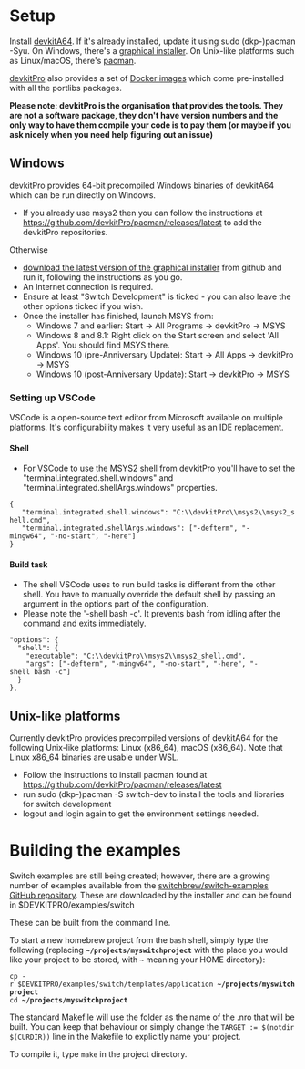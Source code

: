 # Setup

Install [devkitA64](https://devkitpro.org/). If it's already installed,
update it using sudo (dkp-)pacman -Syu. On Windows, there's a [graphical
installer](https://github.com/devkitPro/installer/releases/latest). On
Unix-like platforms such as Linux/macOS, there's
[pacman](https://github.com/devkitPro/pacman/releases/latest).

[devkitPro](https://devkitpro.org) also provides a set of [Docker
images](https://hub.docker.com/u/devkitpro/) which come pre-installed
with all the portlibs packages.

**Please note: devkitPro is the organisation that provides the tools.
They are not a software package, they don't have version numbers and the
only way to have them compile your code is to pay them (or maybe if you
ask nicely when you need help figuring out an issue)**

## Windows

devkitPro provides 64-bit precompiled Windows binaries of devkitA64
which can be run directly on Windows.

  - If you already use msys2 then you can follow the instructions at
    <https://github.com/devkitPro/pacman/releases/latest> to add the
    devkitPro repositories.

Otherwise

  - [download the latest version of the graphical
    installer](https://github.com/devkitPro/installer/releases) from
    github and run it, following the instructions as you go.
  - An Internet connection is required.
  - Ensure at least "Switch Development" is ticked - you can also leave
    the other options ticked if you wish.
  - Once the installer has finished, launch MSYS from:
      - Windows 7 and earlier: Start -\> All Programs -\> devkitPro -\>
        MSYS
      - Windows 8 and 8.1: Right click on the Start screen and select
        'All Apps'. You should find MSYS there.
      - Windows 10 (pre-Anniversary Update): Start -\> All Apps -\>
        devkitPro -\> MSYS
      - Windows 10 (post-Anniversary Update): Start -\> devkitPro -\>
        MSYS

### Setting up VSCode

VSCode is a open-source text editor from Microsoft available on multiple
platforms. It's configurability makes it very useful as an IDE
replacement.

#### Shell

  - For VSCode to use the MSYS2 shell from devkitPro you'll have to set
    the "terminal.integrated.shell.windows" and
    "terminal.integrated.shellArgs.windows"
properties.

`{`  
`   "terminal.integrated.shell.windows": "C:\\devkitPro\\msys2\\msys2_shell.cmd",`  
`   "terminal.integrated.shellArgs.windows": ["-defterm", "-mingw64", "-no-start", "-here"]`  
`}`

#### Build task

  - The shell VSCode uses to run build tasks is different from the other
    shell. You have to manually override the default shell by passing an
    argument in the options part of the configuration.
  - Please note the '-shell bash -c'. It prevents bash from idling after
    the command and exits
immediately.

`"options": {`  
`  "shell": {`  
`    "executable": "C:\\devkitPro\\msys2\\msys2_shell.cmd",`  
`    "args": ["-defterm", "-mingw64", "-no-start", "-here", "-shell bash -c"]`  
`  }`  
`},`

## Unix-like platforms

Currently devkitPro provides precompiled versions of devkitA64 for the
following Unix-like platforms: Linux (x86\_64), macOS (x86\_64). Note
that Linux x86\_64 binaries are usable under WSL.

  - Follow the instructions to install pacman found at
    <https://github.com/devkitPro/pacman/releases/latest>
  - run sudo (dkp-)pacman -S switch-dev to install the tools and
    libraries for switch development
  - logout and login again to get the environment settings needed.

# Building the examples

Switch examples are still being created; however, there are a growing
number of examples available from the [switchbrew/switch-examples GitHub
repository](https://github.com/switchbrew/switch-examples). These are
downloaded by the installer and can be found in
$DEVKITPRO/examples/switch

These can be built from the command line.

To start a new homebrew project from the `bash` shell, simply type the
following (replacing **`~/projects/myswitchproject`** with the place you
would like your project to be stored, with `~` meaning your HOME
directory):

`cp -r $DEVKITPRO/examples/switch/templates/application `**`~/projects/myswitchproject`**  
`cd `**`~/projects/myswitchproject`**

The standard Makefile will use the folder as the name of the .nro that
will be built. You can keep that behaviour or simply change the `TARGET
:= $(notdir $(CURDIR))` line in the Makefile to explicitly name your
project.

To compile it, type `make` in the project directory.
